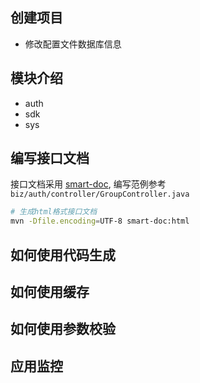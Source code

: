 
## 创建项目
- 修改配置文件数据库信息


## 模块介绍
- auth
- sdk
- sys

## 编写接口文档
接口文档采用 [smart-doc](https://smart-doc-group.github.io/#/zh-cn/), 编写范例参考 `biz/auth/controller/GroupController.java`
```bash
# 生成html格式接口文档
mvn -Dfile.encoding=UTF-8 smart-doc:html
```

## 如何使用代码生成

## 如何使用缓存

## 如何使用参数校验



## 应用监控



